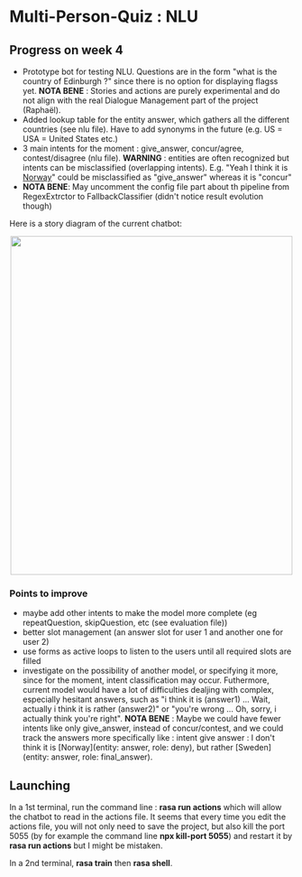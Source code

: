 # Multi-Person-Quiz : NLU

## Progress on week 4

- Prototype bot for testing NLU. Questions are in the form "what is the country of Edinburgh ?" since there is no option for displaying flagss yet. __NOTA BENE__ : Stories and actions are purely experimental and do not align with the real Dialogue Management part of the project (Raphaël).
- Added lookup table for the entity answer, which gathers all the different countries (see nlu file). Have to add synonyms in the future (e.g. US = USA = United States etc.)
- 3 main intents for the moment : give_answer, concur/agree, contest/disagree (nlu file). __WARNING__ : entities are often recognized but intents can be misclassified (overlapping intents). E.g. "Yeah I think it is [Norway](answer)" could be misclassified as "give_answer" whereas it is "concur"
- __NOTA BENE__: May uncomment the config file part about th pipeline from RegexExtrctor to FallbackClassifier (didn't notice result evolution though)

Here is a story diagram of the current chatbot:

<p align="center">
  <img src="https://user-images.githubusercontent.com/92320638/217413660-f2ac23d7-a337-4498-a687-e06e8e7188ae.png " 
       width="500" 
       height="600"/>
</p>


### Points to improve

- maybe add other intents to make the model more complete (eg repeatQuestion, skipQuestion, etc (see evaluation file))
- better slot management (an answer slot for user 1 and another one for user 2) 
- use forms as active loops to listen to the users until all required slots are filled 
- investigate on the possibility of another model, or specifying it more, since for the moment, intent classification may occur.
Futhermore, current model would have a lot of difficulties dealjing with complex, especially hesitant answers, such as "i think it is (answer1) ... Wait, actually i think it is rather (answer2)" or "you're wrong ... Oh, sorry, i actually think you're right".
__NOTA BENE__ : Maybe we could have fewer intents like only give_answer, instead of concur/contest, and we could track the answers more specifically like :
intent give answer : I don't think it is [Norway](entity: answer, role: deny), but rather [Sweden](entity: answer, role: final_answer).

## Launching

In a 1st terminal, run the command line : __rasa run actions__ which will allow the chatbot to read in the actions file.
It seems that every time you edit the actions file, you will not only need to save the project, but also kill the port 5055 (by for example the command line __npx kill-port 5055__) and restart it by __rasa run actions__ but I might be mistaken.

In a 2nd terminal, __rasa train__ then __rasa shell__.
